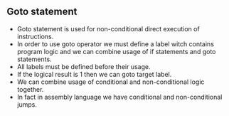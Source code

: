 ## Goto statement
- Goto statement is used for non-conditional direct execution of instructions.  
- In order to use goto operator we must define a label witch contains program logic and we can combine usage of if statements and goto statements.    
- All labels must be defined before their usage.  
- If the logical result is 1 then we can goto target label.  
- We can combine usage of conditional and non-conditional logic together.  
- In fact in assembly language we have conditional and non-conditional jumps.
